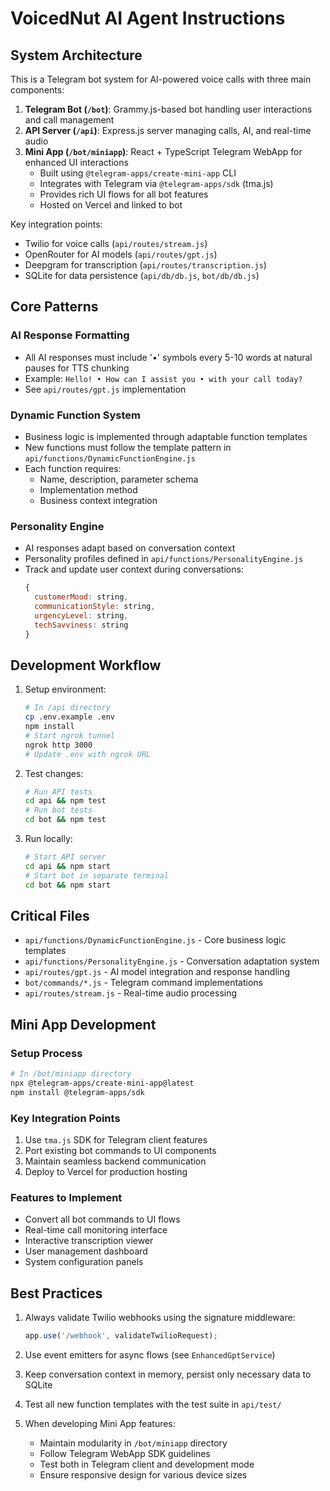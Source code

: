 # VoicedNut AI Agent Instructions

## System Architecture

This is a Telegram bot system for AI-powered voice calls with three main components:

1. **Telegram Bot (`/bot`)**: Grammy.js-based bot handling user interactions and call management
2. **API Server (`/api`)**: Express.js server managing calls, AI, and real-time audio
3. **Mini App (`/bot/miniapp`)**: React + TypeScript Telegram WebApp for enhanced UI interactions
   - Built using `@telegram-apps/create-mini-app` CLI
   - Integrates with Telegram via `@telegram-apps/sdk` (tma.js)
   - Provides rich UI flows for all bot features
   - Hosted on Vercel and linked to bot

Key integration points:
- Twilio for voice calls (`api/routes/stream.js`)
- OpenRouter for AI models (`api/routes/gpt.js`)
- Deepgram for transcription (`api/routes/transcription.js`)
- SQLite for data persistence (`api/db/db.js`, `bot/db/db.js`)

## Core Patterns

### AI Response Formatting
- All AI responses must include '•' symbols every 5-10 words at natural pauses for TTS chunking
- Example: `Hello! • How can I assist you • with your call today?`
- See `api/routes/gpt.js` implementation

### Dynamic Function System
- Business logic is implemented through adaptable function templates
- New functions must follow the template pattern in `api/functions/DynamicFunctionEngine.js`
- Each function requires:
  - Name, description, parameter schema
  - Implementation method
  - Business context integration

### Personality Engine
- AI responses adapt based on conversation context
- Personality profiles defined in `api/functions/PersonalityEngine.js`
- Track and update user context during conversations:
  ```js
  {
    customerMood: string,
    communicationStyle: string,
    urgencyLevel: string,
    techSavviness: string
  }
  ```

## Development Workflow

1. Setup environment:
   ```bash
   # In /api directory
   cp .env.example .env
   npm install
   # Start ngrok tunnel
   ngrok http 3000
   # Update .env with ngrok URL
   ```

2. Test changes:
   ```bash
   # Run API tests
   cd api && npm test
   # Run bot tests
   cd bot && npm test
   ```

3. Run locally:
   ```bash
   # Start API server
   cd api && npm start
   # Start bot in separate terminal
   cd bot && npm start
   ```

## Critical Files

- `api/functions/DynamicFunctionEngine.js` - Core business logic templates
- `api/functions/PersonalityEngine.js` - Conversation adaptation system
- `api/routes/gpt.js` - AI model integration and response handling
- `bot/commands/*.js` - Telegram command implementations
- `api/routes/stream.js` - Real-time audio processing

## Mini App Development

### Setup Process
```bash
# In /bot/miniapp directory
npx @telegram-apps/create-mini-app@latest
npm install @telegram-apps/sdk
```

### Key Integration Points
1. Use `tma.js` SDK for Telegram client features
2. Port existing bot commands to UI components
3. Maintain seamless backend communication
4. Deploy to Vercel for production hosting

### Features to Implement
- Convert all bot commands to UI flows
- Real-time call monitoring interface
- Interactive transcription viewer
- User management dashboard
- System configuration panels

## Best Practices

1. Always validate Twilio webhooks using the signature middleware:
   ```js
   app.use('/webhook', validateTwilioRequest);
   ```

2. Use event emitters for async flows (see `EnhancedGptService`)

3. Keep conversation context in memory, persist only necessary data to SQLite

4. Test all new function templates with the test suite in `api/test/`

5. When developing Mini App features:
   - Maintain modularity in `/bot/miniapp` directory
   - Follow Telegram WebApp SDK guidelines
   - Test both in Telegram client and development mode
   - Ensure responsive design for various device sizes